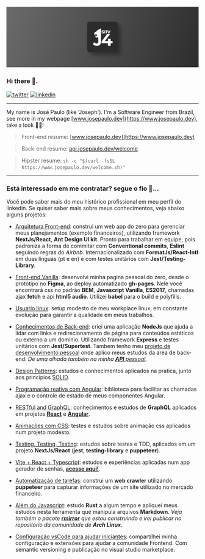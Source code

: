 [![](assets/art.png)](https://www.josepaulo.dev/logo-animated)

### Hi there 👋.

[![twitter](https://img.shields.io/badge/-Twitter-1ca0f1?style=flat-square&logo=twitter&logoColor=white)](https://twitter.com/jsi1v4)
[![linkedin](https://img.shields.io/badge/-LinkedIn-blue?style=flat-square&logo=linkedin&logoColor=white)](https://www.linkedin.com/in/jsi1v4)

---

My name is José Paulo (like 'Joseph'). I'm a Software Engineer from Brazil, see more in my webpage [www.josepaulo.dev](https://www.josepaulo.dev), take a look 🖖😎!

> Front-end resume: [www.josepaulo.dev](https://www.josepaulo.dev)

> Back-end resume: [api.josepaulo.dev/welcome](https://api.josepaulo.dev/api/welcome)

> Hipster resume: `sh -c "$(curl -fsSL https://www.josepaulo.dev/welcome.sh)"`

---

### Está interessado em me contratar? segue o fio 🧶...

Você pode saber mais do meu histórico profissional em meu perfil do linkedin. Se quiser saber mais sobre meus conhecimentos, veja abaixo alguns projetos:

- [Arquitetura Front-end](https://github.com/jsi1v4/my-planning-app): construi um web app do zero para gerenciar meus planejamentos (exemplo financeiros), utilizando framework **NextJs/React**, **Ant Design UI kit**. Pronto para trabalhar em equipe, pois padroniza a forma de commitar com **Conventional commits**, **Eslint** seguindo regras do _Airbnb_. Internacionalizado com **FormatJs/React-Intl** em duas línguas (pt e en) e com testes unitários com **Jest/Testing-Library**.

- [Front-end Vanilla](https://github.com/jsi1v4/jsi1v4.github.io): desenvolvi minha pagina pessoal do zero, desde o protótipo no **Figma**, ao deploy automatizado **gh-pages**. Nele você encontrará css no padrão **BEM**, **Javascript Vanilla**, **ES2017**, chamadas ajax **fetch** e api **html5 audio**. Utilizei **babel** para o build e polyfills.

- [Usuario linux](https://github.com/jsi1v4/dotfiles): setup modesto de meu workplace linux, em constante evolução para garantir a qualidade em meus trabalhos.

- [Conhecimentos de Back-end](https://github.com/jsi1v4/nodejs-statics-redirects): criei uma aplicação **NodeJs** que ajuda a lidar com links e redirecionamento de página para conteúdos estáticos ou externo a um domínio. Utilizando framework **Express** e testes unitários com **Jest/Supertest**. Tambem tenho meu [projeto de desenvolvimento pessoal](https://github.com/jsi1v4/pdi-fullstack) onde aplico meus estudos da area de back-end. _De uma olhada também na minha [**API** pessoal](https://github.com/jsi1v4/my-api)._

- [Design Patterns](https://github.com/jsi1v4/design-patterns): estudos e conhecimentos aplicados na pratica, junto aos principios [SOLID](https://github.com/jsi1v4/solid).

- [Programação reativa com Angular](https://github.com/jsi1v4/angular-rx-actions): biblioteca para facilitar as chamadas ajax e o controle de estado de meus componentes Angular.

- [RESTful and GraphQL](https://github.com/jsi1v4/react-graphql): conhecimentos e estudos de **GraphQL** aplicados em projetos [**React**](https://github.com/jsi1v4/react-graphql) e [**Angular**](https://github.com/jsi1v4/angular-graphql).

- [Animações com CSS](https://github.com/jsi1v4/logo-animated): testes e estudos sobre animação css aplicados num projeto modesto.

- [Testing, Testing, Testing](https://github.com/jsi1v4/testing-playground): estudos sobre testes e TDD, aplicados em um projeto **NextJs/React** (**jest**, **testing-library** e **puppeteer**).

- [Vite + React + Typescript](https://github.com/jsi1v4/password-generator): estudos e experiências aplicadas num app gerador de senhas, [**acesse aqui!**](https://www.josepaulo.dev/password-generator).

- [Automatização de tarefas](https://github.com/jsi1v4/puppeteer-brazilian-holidays): construi um **web crawler** utilizando **puppeteer** para capturar informações de um site utilizado no mercado financeiro.

- [Além do Javascript](https://github.com/jsi1v4/markdown-tools): estudo **Rust** a algum tempo e apliquei meus estudos nesta ferramenta que manipula arquivos **Markdown**. _Veja também o pacote [**rmirror**](https://github.com/jsi1v4/rmirror) que estou construindo e irei publicar no repositório da comunidade de **Arch Linux**_.

- [Configuração vsCode para ajudar iniciantes](https://github.com/jsi1v4/jsi1v4-pack-extension): compartilhei minha configuração e extensões para ajudar a comunidade Frontend. Com semantic versioning e publicação no visual studio marketplace.
